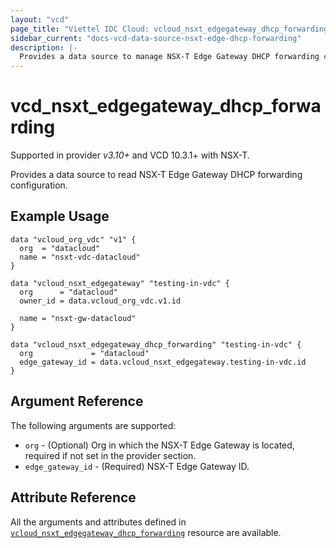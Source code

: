 ```yaml
---
layout: "vcd"
page_title: "Viettel IDC Cloud: vcloud_nsxt_edgegateway_dhcp_forwarding"
sidebar_current: "docs-vcd-data-source-nsxt-edge-dhcp-forwarding"
description: |-
  Provides a data source to manage NSX-T Edge Gateway DHCP forwarding configuration.
---
```


# vcd\_nsxt\_edgegateway\_dhcp\_forwarding

Supported in provider *v3.10+* and VCD 10.3.1+ with NSX-T.

Provides a data source to read NSX-T Edge Gateway DHCP forwarding configuration.

## Example Usage

```hcl
data "vcloud_org_vdc" "v1" {
  org  = "datacloud"
  name = "nsxt-vdc-datacloud"
}

data "vcloud_nsxt_edgegateway" "testing-in-vdc" {
  org      = "datacloud"
  owner_id = data.vcloud_org_vdc.v1.id

  name = "nsxt-gw-datacloud"
}

data "vcloud_nsxt_edgegateway_dhcp_forwarding" "testing-in-vdc" {
  org             = "datacloud"
  edge_gateway_id = data.vcloud_nsxt_edgegateway.testing-in-vdc.id
}
```

## Argument Reference

The following arguments are supported:

* `org` - (Optional) Org in which the NSX-T Edge Gateway is located, required
  if not set in the provider section.
* `edge_gateway_id` - (Required) NSX-T Edge Gateway ID.

## Attribute Reference

All the arguments and attributes defined in
[`vcloud_nsxt_edgegateway_dhcp_forwarding`](/providers/vmware/vcd/latest/docs/resources/nsxt_edgegateway_dhcp_forwarding)
resource are available.
